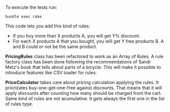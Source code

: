 
To execute the tests run:
```
bundle exec rake
```


This code lets you add this kind of rules:

* If you buy more than X products A, you will get Y% discount.
* For each X products A that you bought, you will get Y free products B.
  A and B could or not be the same product.


**PricingRules** class has been refactored to work as an Array of Rules. A rule factory class has been done following the recommendations of Sandi Metz's book that tells about parts of a bicycle. This will make it possible to introduce features like CSV loader for rules.

**PriceCalculator** takes care about pricing calculation applying the rules. It priorizates buy-one-get-one-free against discounts. That means that it will apply discounts after counting how many should be charged from the cart.
Same kind of rules are not acumulative. It gets always the first one in the list of rules type.
